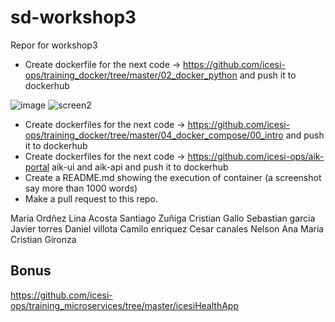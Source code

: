 # sd-workshop3
Repor for workshop3
- Create dockerfile for the next code -> https://github.com/icesi-ops/training_docker/tree/master/02_docker_python and push it to dockerhub

![image](https://user-images.githubusercontent.com/8462127/169176314-ca7d4291-e08e-42c4-a81c-320342bf55bb.png)
![screen2](https://user-images.githubusercontent.com/8462127/169174652-ddcabe63-e68e-4288-9dcd-d794c18cf586.png)
- Create dockerfiles for the next code -> https://github.com/icesi-ops/training_docker/tree/master/04_docker_compose/00_intro and push it to dockerhub
- Create dockerfiles for the next code -> https://github.com/icesi-ops/aik-portal aik-ui and aik-api and push it to dockerhub
- Create a README.md showing the execution of container (a screenshot say more than 1000 words)
- Make a pull request to this repo.

Maria Ordñez
Lina Acosta
Santiago Zuñiga
Cristian Gallo
Sebastian garcia
Javier torres
Daniel villota
Camilo enriquez
Cesar canales
Nelson
Ana Maria
Cristian Gironza
## Bonus
https://github.com/icesi-ops/training_microservices/tree/master/icesiHealthApp
